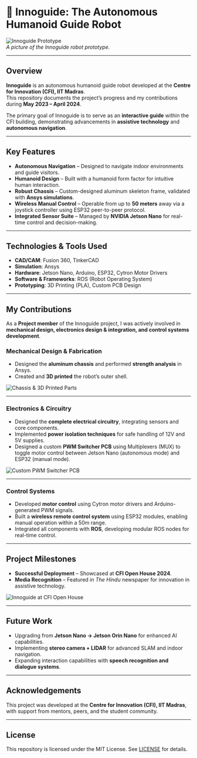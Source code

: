 # 🤖 Innoguide: The Autonomous Humanoid Guide Robot

![Innoguide Prototype](./assets/innoguide_prototype.jpg)  
*A picture of the Innoguide robot prototype.*

---

## Overview
**Innoguide** is an autonomous humanoid guide robot developed at the **Centre for Innovation (CFI), IIT Madras**.  
This repository documents the project’s progress and my contributions during **May 2023 – April 2024**.

The primary goal of Innoguide is to serve as an **interactive guide** within the CFI building, demonstrating advancements in **assistive technology** and **autonomous navigation**.

---

## Key Features
- **Autonomous Navigation** – Designed to navigate indoor environments and guide visitors.
- **Humanoid Design** – Built with a humanoid form factor for intuitive human interaction.
- **Robust Chassis** – Custom-designed aluminum skeleton frame, validated with **Ansys simulations**.
- **Wireless Manual Control** – Operable from up to **50 meters** away via a joystick controller using ESP32 peer-to-peer protocol.
- **Integrated Sensor Suite** – Managed by **NVIDIA Jetson Nano** for real-time control and decision-making.

---

## Technologies & Tools Used
- **CAD/CAM**: Fusion 360, TinkerCAD  
- **Simulation**: Ansys  
- **Hardware**: Jetson Nano, Arduino, ESP32, Cytron Motor Drivers  
- **Software & Frameworks**: ROS (Robot Operating System)  
- **Prototyping**: 3D Printing (PLA), Custom PCB Design  

---

## My Contributions
As a **Project member** of the Innoguide project, I was actively involved in **mechanical design, electronics design & integration, and control systems development**.

### Mechanical Design & Fabrication
- Designed the **aluminum chassis** and performed **strength analysis** in Ansys.  
- Created and **3D printed** the robot’s outer shell.  

![Chassis & 3D Printed Parts](./assets/robot_chassis.jpg)

---

### Electronics & Circuitry
- Designed the **complete electrical circuitry**, integrating sensors and core components.  
- Implemented **power isolation techniques** for safe handling of 12V and 5V supplies.  
- Designed a custom **PWM Switcher PCB** using Multiplexers (MUX) to toggle motor control between Jetson Nano (autonomous mode) and ESP32 (manual mode).  

![Custom PWM Switcher PCB](./assets/pwm_switcher_pcb.jpg)

---

### Control Systems
- Developed **motor control** using Cytron motor drivers and Arduino-generated PWM signals.  
- Built a **wireless remote control system** using ESP32 modules, enabling manual operation within a 50m range.  
- Integrated all components with **ROS**, developing modular ROS nodes for real-time control.  

---

## Project Milestones
- **Successful Deployment** – Showcased at **CFI Open House 2024**.  
- **Media Recognition** – Featured in *The Hindu* newspaper for innovation in assistive technology.  

![Innoguide at CFI Open House](./assets/innoguide_openhouse.jpg)

---


## Future Work
- Upgrading from **Jetson Nano → Jetson Orin Nano** for enhanced AI capabilities.  
- Implementing **stereo camera + LIDAR** for advanced SLAM and indoor navigation.  
- Expanding interaction capabilities with **speech recognition and dialogue systems**.  

---

## Acknowledgements
This project was developed at the **Centre for Innovation (CFI), IIT Madras**, with support from mentors, peers, and the student community.  

---

## License
This repository is licensed under the MIT License. See [LICENSE](./LICENSE) for details.
